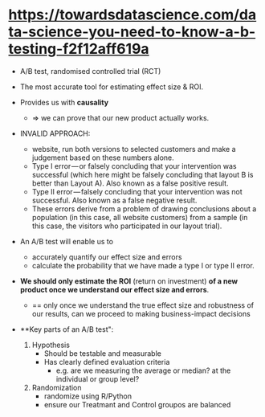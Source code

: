 # https://towardsdatascience.com/data-science-you-need-to-know-a-b-testing-f2f12aff619a
- A/B test, randomised controlled trial (RCT)

- The most accurate tool for estimating effect size & ROI.
- Provides us with **causality**
    - => we can prove that our new product actually works.

- INVALID APPROACH:
    - website, run both versions to selected customers and make a judgement based on these numbers alone.
    - Type I error — or falsely concluding that your intervention was successful (which here might be falsely concluding that layout B is better than Layout A). Also known as a false positive result.
    - Type II error — falsely concluding that your intervention was not successful. Also known as a false negative result.
    - These errors derive from a problem of drawing conclusions about a population (in this case, all website customers) from a sample (in this case, the visitors who participated in our layout trial).

- An A/B test will enable us to
    - accurately quantify our effect size and errors
    - calculate the probability that we have made a type I or type II error.

- **We should only estimate the ROI** (return on investment) **of a new product once we understand our effect size and errors**.
    - == only once we understand the true effect size and robustness of our results, can we proceed to making business-impact decisions

- **Key parts of an A/B test":
    1. Hypothesis
        - Should be testable and measurable
        - Has clearly defined evaluation criteria 
            - e.g. are we measuring the average or median? at the individual or group level?
    2. Randomization
        - randomize using R/Python
        - ensure our Treatmant and Control groupos are balanced 